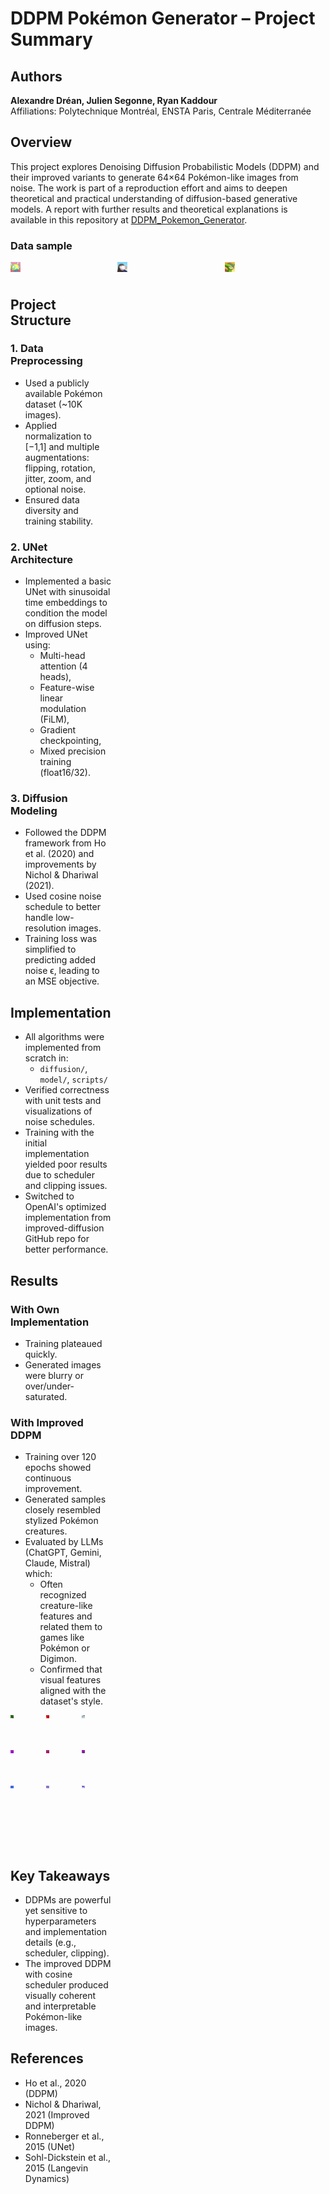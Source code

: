 # DDPM Pokémon Generator – Project Summary

## Authors

**Alexandre Dréan, Julien Segonne, Ryan Kaddour**  
Affiliations: Polytechnique Montréal, ENSTA Paris, Centrale Méditerranée  

## Overview

This project explores Denoising Diffusion Probabilistic Models (DDPM) and their improved variants to generate 64×64 Pokémon-like images from noise. The work is part of a reproduction effort and aims to deepen theoretical and practical understanding of diffusion-based generative models. A report with further results and theoretical explanations is available in this repository at [DDPM_Pokemon_Generator](/DDPM_Pokemon_Generator.pdf).

### Data sample
<div style="display: grid; grid-template-columns: repeat(3, 1fr); grid-template-rows: repeat(4, 1fr); gap: 10px; aspect-ratio: 3/4;">
    <img src="Data sample/poke1.png" width="10%">
    <img src="Data sample/poke2.png" width="10%">
    <img src="Data sample/poke3.png" width="10%">
<div>

## Project Structure

### 1. Data Preprocessing

- Used a publicly available Pokémon dataset (~10K images).
- Applied normalization to [−1,1] and multiple augmentations: flipping, rotation, jitter, zoom, and optional noise.
- Ensured data diversity and training stability.

### 2. UNet Architecture

- Implemented a basic UNet with sinusoidal time embeddings to condition the model on diffusion steps.
- Improved UNet using:
  - Multi-head attention (4 heads),
  - Feature-wise linear modulation (FiLM),
  - Gradient checkpointing,
  - Mixed precision training (float16/32).

### 3. Diffusion Modeling

- Followed the DDPM framework from Ho et al. (2020) and improvements by Nichol & Dhariwal (2021).
- Used cosine noise schedule to better handle low-resolution images.
- Training loss was simplified to predicting added noise ϵ, leading to an MSE objective.

## Implementation

- All algorithms were implemented from scratch in:
  - `diffusion/`, `model/`, `scripts/`
- Verified correctness with unit tests and visualizations of noise schedules.
- Training with the initial implementation yielded poor results due to scheduler and clipping issues.
- Switched to OpenAI's optimized implementation from improved-diffusion GitHub repo for better performance.

## Results

### With Own Implementation

- Training plateaued quickly.
- Generated images were blurry or over/under-saturated.

### With Improved DDPM

- Training over 120 epochs showed continuous improvement.
- Generated samples closely resembled stylized Pokémon creatures.
- Evaluated by LLMs (ChatGPT, Gemini, Claude, Mistral) which:
  - Often recognized creature-like features and related them to games like Pokémon or Digimon.
  - Confirmed that visual features aligned with the dataset's style.


<div style="display: grid; grid-template-columns: repeat(3, 1fr); grid-template-rows: repeat(4, 1fr); gap: 10px; aspect-ratio: 3/4;">
    <img src="Final results/1.png" width="10%">
    <img src="Final results/2.png" width="10%">
    <img src="Final results/3.png" width="10%">
    <img src="Final results/5.png" width="10%">
    <img src="Final results/6.png" width="10%">
    <img src="Final results/8.png" width="10%">
    <img src="Final results/9.png" width="10%">
    <img src="Final results/10.png" width="10%">
    <img src="Final results/11.png" width="10%">
</div>

## Key Takeaways

- DDPMs are powerful yet sensitive to hyperparameters and implementation details (e.g., scheduler, clipping).
- The improved DDPM with cosine scheduler produced visually coherent and interpretable Pokémon-like images.

## References

- Ho et al., 2020 (DDPM)
- Nichol & Dhariwal, 2021 (Improved DDPM)
- Ronneberger et al., 2015 (UNet)
- Sohl-Dickstein et al., 2015 (Langevin Dynamics)
